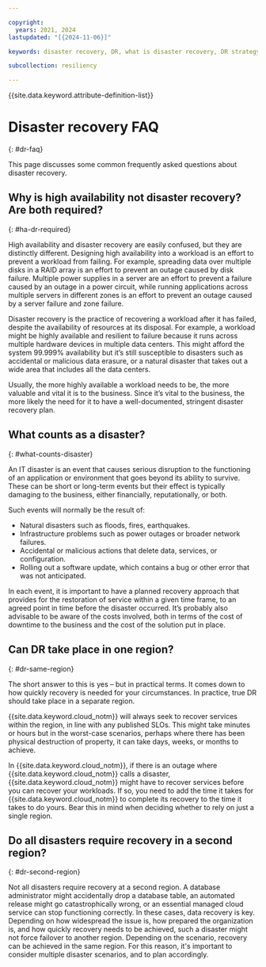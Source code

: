 ```yaml
---

copyright:
  years: 2021, 2024
lastupdated: "[{2024-11-06}]"

keywords: disaster recovery, DR, what is disaster recovery, DR strategy, disaster recovery options, disaster recovery strategy

subcollection: resiliency

---
```


{{site.data.keyword.attribute-definition-list}}

# Disaster recovery FAQ
{: #dr-faq}

This page discusses some common frequently asked questions about disaster recovery.

## Why is high availability not disaster recovery? Are both required?
{: #ha-dr-required}

High availability and disaster recovery are easily confused, but they are distinctly different. Designing high availability into a workload is an effort to prevent a workload from failing. For example, spreading data over multiple disks in a RAID array is an effort to prevent an outage caused by disk failure. Multiple power supplies in a server are an effort to prevent a failure caused by an outage in a power circuit, while running applications across multiple servers in different zones is an effort to prevent an outage caused by a server failure and zone failure.

Disaster recovery is the practice of recovering a workload after it has failed, despite the availability of resources at its disposal. For example, a workload might be highly available and resilient to failure because it runs across multiple hardware devices in multiple data centers. This might afford the system 99.999% availability but it’s still susceptible to disasters such as accidental or malicious data erasure, or a natural disaster that takes out a wide area that includes all the data centers.

Usually, the more highly available a workload needs to be, the more valuable and vital it is to the business. Since it’s vital to the business, the more likely the need for it to have a well-documented, stringent disaster recovery plan.

## What counts as a disaster?
{: #what-counts-disaster}

An IT disaster is an event that causes serious disruption to the functioning of an application or environment that goes beyond its ability to survive. These can be short or long-term events but their effect is typically damaging to the business, either financially, reputationally, or both.

Such events will normally be the result of:

* Natural disasters such as floods, fires, earthquakes.
* Infrastructure problems such as power outages or broader network failures.
* Accidental or malicious actions that delete data, services, or configuration.
* Rolling out a software update, which contains a bug or other error that was not anticipated.

In each event, it is important to have a planned recovery approach that provides for the restoration of service within a given time frame, to an agreed point in time before the disaster occurred. It’s probably also advisable to be aware of the costs involved, both in terms of the cost of downtime to the business and the cost of the solution put in place.

## Can DR take place in one region?
{: #dr-same-region}

The short answer to this is yes – but in practical terms. It comes down to how quickly recovery is needed for your circumstances. In practice, true DR should take place in a separate region.

{{site.data.keyword.cloud_notm}} will always seek to recover services within the region, in line with any published SLOs. This might take minutes or hours but in the worst-case scenarios, perhaps where there has been physical destruction of property, it can take days, weeks, or months to achieve.

In {{site.data.keyword.cloud_notm}}, if there is an outage where {{site.data.keyword.cloud_notm}} calls a disaster, {{site.data.keyword.cloud_notm}} might have to recover services before you can recover your workloads. If so, you need to add the time it takes for {{site.data.keyword.cloud_notm}} to complete its recovery to the time it takes to do yours. Bear this in mind when deciding whether to rely on just a single region.

## Do all disasters require recovery in a second region?
{: #dr-second-region}

Not all disasters require recovery at a second region. A database administrator might accidentally drop a database table, an automated release might go catastrophically wrong, or an essential managed cloud service can stop functioning correctly. In these cases, data recovery is key. Depending on how widespread the issue is, how prepared the organization is, and how quickly recovery needs to be achieved, such a disaster might not force failover to another region. Depending on the scenario, recovery can be achieved in the same region. For this reason, it's important to consider multiple disaster scenarios, and to plan accordingly.
